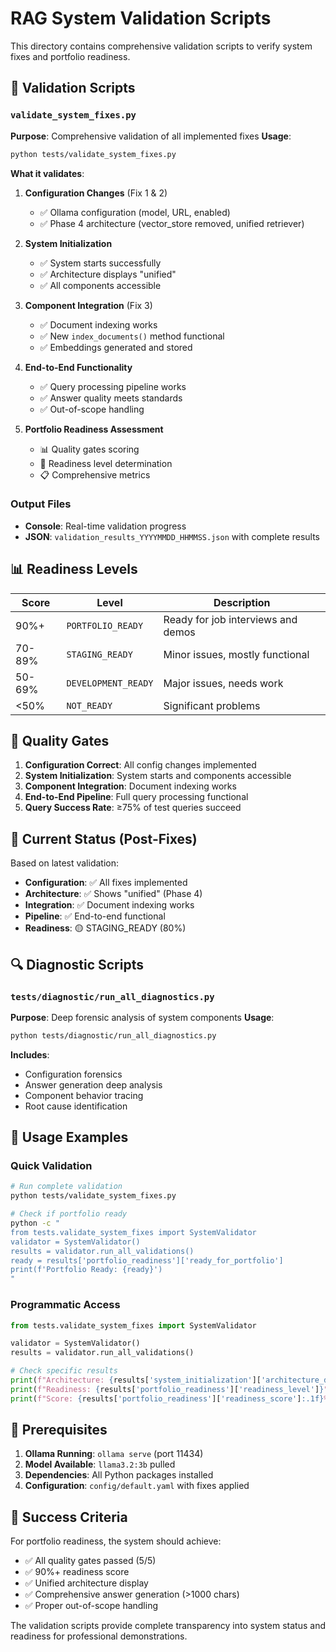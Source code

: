# RAG System Validation Scripts

This directory contains comprehensive validation scripts to verify system fixes and portfolio readiness.

## 🔧 Validation Scripts

### `validate_system_fixes.py`
**Purpose**: Comprehensive validation of all implemented fixes
**Usage**: 
```bash
python tests/validate_system_fixes.py
```

**What it validates**:
1. **Configuration Changes** (Fix 1 & 2)
   - ✅ Ollama configuration (model, URL, enabled)
   - ✅ Phase 4 architecture (vector_store removed, unified retriever)

2. **System Initialization**
   - ✅ System starts successfully
   - ✅ Architecture displays "unified"
   - ✅ All components accessible

3. **Component Integration** (Fix 3)
   - ✅ Document indexing works
   - ✅ New `index_documents()` method functional
   - ✅ Embeddings generated and stored

4. **End-to-End Functionality**
   - ✅ Query processing pipeline works
   - ✅ Answer quality meets standards
   - ✅ Out-of-scope handling

5. **Portfolio Readiness Assessment**
   - 📊 Quality gates scoring
   - 🎯 Readiness level determination
   - 📋 Comprehensive metrics

### Output Files
- **Console**: Real-time validation progress
- **JSON**: `validation_results_YYYYMMDD_HHMMSS.json` with complete results

## 📊 Readiness Levels

| Score | Level | Description |
|-------|-------|-------------|
| 90%+ | `PORTFOLIO_READY` | Ready for job interviews and demos |
| 70-89% | `STAGING_READY` | Minor issues, mostly functional |
| 50-69% | `DEVELOPMENT_READY` | Major issues, needs work |
| <50% | `NOT_READY` | Significant problems |

## 🎯 Quality Gates

1. **Configuration Correct**: All config changes implemented
2. **System Initialization**: System starts and components accessible  
3. **Component Integration**: Document indexing works
4. **End-to-End Pipeline**: Full query processing functional
5. **Query Success Rate**: ≥75% of test queries succeed

## 🚀 Current Status (Post-Fixes)

Based on latest validation:
- **Configuration**: ✅ All fixes implemented
- **Architecture**: ✅ Shows "unified" (Phase 4)
- **Integration**: ✅ Document indexing works
- **Pipeline**: ✅ End-to-end functional
- **Readiness**: 🟡 STAGING_READY (80%)

## 🔍 Diagnostic Scripts

### `tests/diagnostic/run_all_diagnostics.py`
**Purpose**: Deep forensic analysis of system components
**Usage**:
```bash
python tests/diagnostic/run_all_diagnostics.py
```

**Includes**:
- Configuration forensics
- Answer generation deep analysis
- Component behavior tracing
- Root cause identification

## 📝 Usage Examples

### Quick Validation
```bash
# Run complete validation
python tests/validate_system_fixes.py

# Check if portfolio ready
python -c "
from tests.validate_system_fixes import SystemValidator
validator = SystemValidator()
results = validator.run_all_validations()
ready = results['portfolio_readiness']['ready_for_portfolio']
print(f'Portfolio Ready: {ready}')
"
```

### Programmatic Access
```python
from tests.validate_system_fixes import SystemValidator

validator = SystemValidator()
results = validator.run_all_validations()

# Check specific results
print(f"Architecture: {results['system_initialization']['architecture_display']}")
print(f"Readiness: {results['portfolio_readiness']['readiness_level']}")
print(f"Score: {results['portfolio_readiness']['readiness_score']:.1f}%")
```

## 🔧 Prerequisites

1. **Ollama Running**: `ollama serve` (port 11434)
2. **Model Available**: `llama3.2:3b` pulled
3. **Dependencies**: All Python packages installed
4. **Configuration**: `config/default.yaml` with fixes applied

## 🎯 Success Criteria

For portfolio readiness, the system should achieve:
- ✅ All quality gates passed (5/5)
- ✅ 90%+ readiness score  
- ✅ Unified architecture display
- ✅ Comprehensive answer generation (>1000 chars)
- ✅ Proper out-of-scope handling

The validation scripts provide complete transparency into system status and readiness for professional demonstrations.